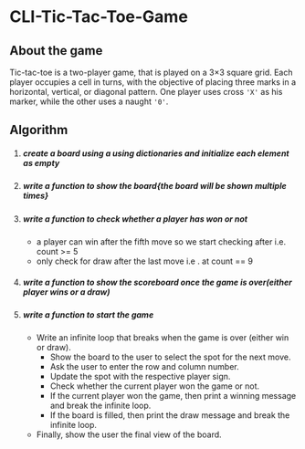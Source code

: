# CLI-Tic-Tac-Toe-Game
## About the game

Tic-tac-toe is a two-player game, that is played on a 3×3 square grid. Each player occupies a cell in turns, with the objective of placing three marks in a horizontal, vertical, or diagonal pattern. One player uses cross `'X'` as his marker, while the other uses a naught `'0'`.

## Algorithm 

1. ##### create a board using a using dictionaries  and initialize each element as empty

2. ##### write a function to show the board{the board will be shown multiple times}

3. ##### write a function to check whether a player has won or not

   - a player can win after the fifth move so we start checking after i.e. count >= 5
   - only check for draw after the last move i.e . at count == 9

4. ##### write a function to show the scoreboard once the game is over(either player wins or a draw)

5. ##### write a function to start the game

   - Write an infinite loop that breaks when the game is over (either win or draw).
     - Show the board to the user to select the spot for the next move.
     - Ask the user to enter the row and column number.
     - Update the spot with the respective player sign.
     - Check whether the current player won the game or not.
     - If the current player won the game, then print a winning message and break the infinite loop.
     - If the board is filled, then print the draw message and break the infinite loop.
   - Finally, show the user the final view of the board.

